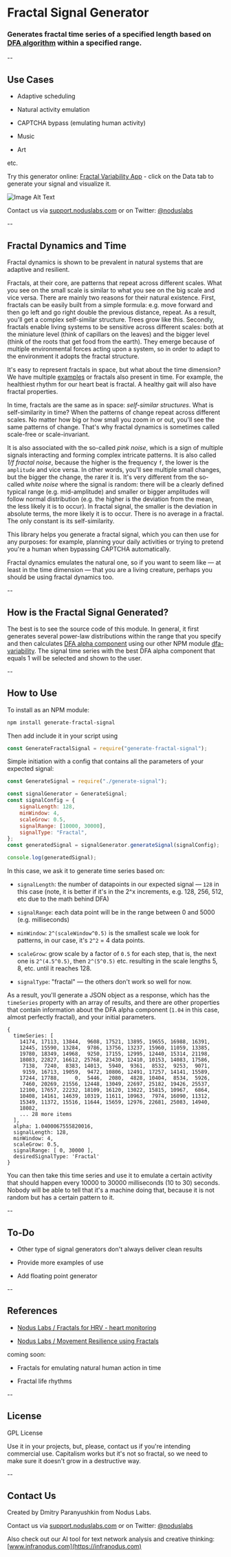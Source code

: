 # Fractal Signal Generator

### Generates fractal time series of a specified length based on [DFA algorithm](https://github.com/deemeetree/dfa) within a specified range.

--

## Use Cases

- Adaptive scheduling

- Natural activity emulation

- CAPTCHA bypass (emulating human activity)

- Music

- Art

etc.

Try this generator online: [Fractal Variability App](https://fractal-feedback.vercel.app/) - click on the Data tab to generate your signal and visualize it.

![Image Alt Text](https://pbs.twimg.com/media/GBo8ew5WcAAGQFJ?format=png&name=large)

Contact us via [support.noduslabs.com](https://support.noduslabs.com) or on Twitter: [@noduslabs](https://twitter.com/noduslabs)

--

## Fractal Dynamics and Time

Fractal dynamics is shown to be prevalent in natural systems that are adaptive and resilient.

Fractals, at their core, are patterns that repeat across different scales. What you see on the small scale is similar to what you see on the big scale and vice versa. There are mainly two reasons for their natural existence. First, fractals can be easily built from a simple formula: e.g. move forward and then go left and go right double the previous distance, repeat. As a result, you'll get a complex self-similar structure. Trees grow like this. Secondly, fractals enable living systems to be sensitive across different scales: both at the miniature level (think of capillars on the leaves) and the bigger level (think of the roots that get food from the earth). They emerge because of multiple environmental forces acting upon a system, so in order to adapt to the environment it adopts the fractal structure.

It's easy to represent fractals in space, but what about the time dimension? We have multiple [examples](https://noduslabs.com/tag/fractal/) or fractals also present in time. For example, the healthiest rhythm for our heart beat is fractal. A healthy gait will also have fractal properties.

In time, fractals are the same as in space: _self-similar structures_. What is self-similarity in time? When the patterns of change repeat across different scales. No matter how big or how small you zoom in or out, you'll see the same patterns of change. That's why fractal dynamics is sometimes called scale-free or scale-invariant.

It is also associated with the so-called _pink noise_, which is a sign of multiple signals interacting and forming complex intricate patterns. It is also called _1/f fractal noise_, because the higher is the frequency `f`, the lower is the `amplitude` and vice versa. In other words, you'll see multiple small changes, but the bigger the change, the rarer it is. It's very different from the so-called _white noise_ where the signal is random: there will be a clearly defined typical range (e.g. mid-amplitude) and smaller or bigger amplitudes will follow normal distribution (e.g. the higher is the deviation from the mean, the less likely it is to occur). In fractal signal, the smaller is the deviation in absolute terms, the more likely it is to occur. There is no average in a fractal. The only constant is its self-similarity.

This library helps you generate a fractal signal, which you can then use for any purposes: for example, planning your daily activities or trying to pretend you're a human when bypassing CAPTCHA automatically.

Fractal dynamics emulates the natural one, so if you want to seem like — at least in the time dimension — that you are a living creature, perhaps you should be using fractal dynamics too.

--

## How is the Fractal Signal Generated?

The best is to see the source code of this module. In general, it first generates several power-law distributions within the range that you specify and then calculates [DFA alpha component](https://github.com/deemeetree/dfa) using our other NPM module [dfa-variability](https://github.com/deemeetree/dfa). The signal time series with the best DFA alpha component that equals 1 will be selected and shown to the user.

--

## How to Use

To install as an NPM module:

```sh
npm install generate-fractal-signal
```

Then add include it in your script using

```js
const GenerateFractalSignal = require("generate-fractal-signal");
```

Simple initiation with a config that contains all the parameters of your expected signal:

```js
const GenerateSignal = require("./generate-signal");

const signalGenerator = GenerateSignal;
const signalConfig = {
	signalLength: 128,
	minWindow: 4,
	scaleGrow: 0.5,
	signalRange: [10000, 30000],
	signalType: "Fractal",
};
const generatedSignal = signalGenerator.generateSignal(signalConfig);

console.log(generatedSignal);
```

In this case, we ask it to generate time series based on:

- `signalLength`: the number of datapoints in our expected signal — `128` in this case (note, it is better if it's in the 2^x increments, e.g. 128, 256, 512, etc due to the math behind DFA)

- `signalRange`: each data point will be in the range between 0 and 5000 (e.g. milliseconds)

- `minWindow`: `2^(scaleWindow^0.5)` is the smallest scale we look for patterns, in our case, it's `2^2` = 4 data points.

- `scaleGrow`: grow scale by a factor of `0.5` for each step, that is, the next one is `2^(4.5^0.5)`, then `2^(5^0.5)` etc. resulting in the scale lengths 5, 8, etc. until it reaches 128.

- `signalType`: "fractal" — the others don't work so well for now.

As a result, you'll generate a JSON object as a response, which has the `timeSeries` property with an array of results, and there are other properties that contain information about the DFA alpha component (`1.04` in this case, almost perfectly fractal), and your initial parameters.

```
{
  timeSeries: [
    14174, 17113, 13844,  9608, 17521, 13895, 19655, 16988, 16391,
    12445, 15590, 13284,  9786, 13756, 13237, 15960, 11059, 13385,
    19780, 18349, 14968,  9250, 17155, 12995, 12440, 15314, 21198,
    18083, 22827, 16612, 25768, 23430, 12410, 10153, 14083, 17586,
     7138,  7240,  8383, 14013,  5940,  9361,  8532,  9253,  9071,
     9159, 16713, 19059,  9472, 10806, 12491, 17257, 14141, 15589,
    17244, 17788,     0,  5446,  2080,  4828, 10404,  8534,  5926,
     7460, 20269, 21556, 12448, 13049, 22697, 25182, 19426, 25537,
    12100, 17657, 22232, 18109, 16120, 13022, 15815, 10967,  6864,
    10408, 14161, 14639, 10319, 11611, 10963,  7974, 16090, 11312,
    15349, 11372, 15516, 11644, 15659, 12976, 22681, 25083, 14940,
    18082,
    ... 28 more items
  ],
  alpha: 1.0400067555820016,
  signalLength: 128,
  minWindow: 4,
  scaleGrow: 0.5,
  signalRange: [ 0, 30000 ],
  desiredSignalType: 'Fractal'
}
```

You can then take this time series and use it to emulate a certain activity that should happen every 10000 to 30000 milliseconds (10 to 30) seconds. Nobody will be able to tell that it's a machine doing that, because it is not random but has a certain pattern to it.

--

## To-Do

- Other type of signal generators don't always deliver clean results

- Provide more examples of use

- Add floating point generator

--

## References

- [Nodus Labs / Fractals for HRV - heart monitoring](https://noduslabs.com/research/how-to-measure-heart-rate-variability-hrv-using-fractals/)

- [Nodus Labs / Movement Resilience using Fractals](https://noduslabs.com/featured/fractal-variability-feedback-system/)

coming soon:

- Fractals for emulating natural human action in time

- Fractal life rhythms

--

## License

GPL License

Use it in your projects, but, please, contact us if you're intending commercial use. Capitalism works but it's not so fractal, so we need to make sure it doesn't grow in a destructive way.

--

## Contact Us

Created by Dmitry Paranyushkin from Nodus Labs.

Contact us via [support.noduslabs.com](https://support.noduslabs.com) or on Twitter: [@noduslabs](https://twitter.com/noduslabs)

Also check out our AI tool for text network analysis and creative thinking: [www.infranodus.com](https://infranodus.com)
